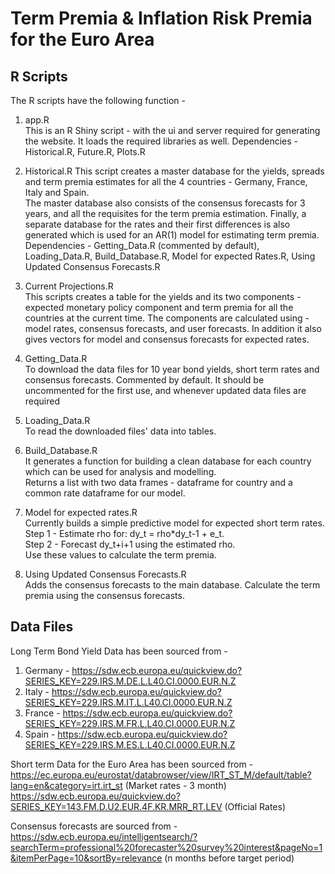 # Term Premia &amp; Inflation Risk Premia for the Euro Area

## R Scripts
The R scripts have the following function -
1. app.R  
  This is an R Shiny script - with the ui and server required for generating the website. It loads the required libraries as well.
  Dependencies - Historical.R, Future.R, Plots.R

2. Historical.R
   This script creates a master database for the yields, spreads and term premia estimates for all the 4 countries - Germany, France, Italy and Spain.  
   The master database also consists of the consensus forecasts for 3 years, and all the requisites for the term premia estimation.
   Finally, a separate database for the rates and their first differences is also generated which is used for an AR(1) model for estimating term premia.  
   Dependencies - Getting_Data.R (commented by default), Loading_Data.R, Build_Database.R, Model for expected Rates.R, Using Updated Consensus Forecasts.R  

4. Current Projections.R  
   This scripts creates a table for the yields and its two components - expected monetary policy component and term premia for all the countries at the current time. The components are calculated using - model rates, consensus forecasts, and user forecasts. In addition it also gives vectors for model and consensus forecasts for expected rates.  

5. Getting_Data.R  
  To download the data files for 10 year bond yields, short term rates and consensus forecasts. Commented by default. It should be uncommented for the first use, and whenever updated data files are required  

6. Loading_Data.R  
   To read the downloaded files' data into tables.
   
7. Build_Database.R  
  It generates a function for building a clean database for each country which can be used for analysis and modelling.  
  Returns a list with two data frames - dataframe for country and a common rate dataframe for our model.  
  
8. Model for expected rates.R  
  Currently builds a simple predictive model for expected short term rates.  
  Step 1 - Estimate rho for: dy_t = rho*dy_t-1 + e_t.  
  Step 2 - Forecast dy_t+i+1 using the estimated rho.  
  Use these values to calculate the term premia.  
  
9. Using Updated Consensus Forecasts.R  
  Adds the consensus forecasts to the main database. 
  Calculate the term premia using the consensus forecasts.  



## Data Files
Long Term Bond Yield Data has been sourced from -
1. Germany - https://sdw.ecb.europa.eu/quickview.do?SERIES_KEY=229.IRS.M.DE.L.L40.CI.0000.EUR.N.Z
2. Italy - https://sdw.ecb.europa.eu/quickview.do?SERIES_KEY=229.IRS.M.IT.L.L40.CI.0000.EUR.N.Z
3. France - https://sdw.ecb.europa.eu/quickview.do?SERIES_KEY=229.IRS.M.FR.L.L40.CI.0000.EUR.N.Z
4. Spain - https://sdw.ecb.europa.eu/quickview.do?SERIES_KEY=229.IRS.M.ES.L.L40.CI.0000.EUR.N.Z
  
Short term Data for the Euro Area has been sourced from -  
https://ec.europa.eu/eurostat/databrowser/view/IRT_ST_M/default/table?lang=en&category=irt.irt_st (Market rates - 3 month)  
https://sdw.ecb.europa.eu/quickview.do?SERIES_KEY=143.FM.D.U2.EUR.4F.KR.MRR_RT.LEV (Official Rates)

Consensus forecasts are sourced from -  
https://sdw.ecb.europa.eu/intelligentsearch/?searchTerm=professional%20forecaster%20survey%20interest&pageNo=1&itemPerPage=10&sortBy=relevance (n months before target period)  



  
